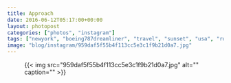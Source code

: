 ```yaml
---
title: Approach
date: 2016-06-12T05:17:00+00:00
layout: photopost
categories: ["photos", "instagram"]
tags: ["newyork", "boeing787dreamliner", "travel", "sunset", "usa", "rollsroyce", "boeing", "norwegian"]
image: "blog/instagram/959daf5f55b4f113cc5e3c1f9b21d0a7.jpg"
---
```


<figure class="photo photo--square">
  {{< img src="959daf5f55b4f113cc5e3c1f9b21d0a7.jpg" alt="" caption="" >}}

</figure>


